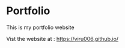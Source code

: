 # Portfolio
This is my portfolio website

Vist the website at : <a href="https://viru006.github.io/" target="_blank">https://viru006.github.io/</a>
